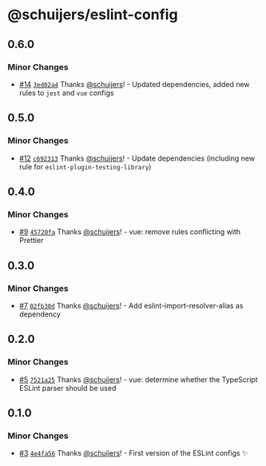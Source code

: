 # @schuijers/eslint-config

## 0.6.0

### Minor Changes

- [#14](https://github.com/schuijers/eslint-config/pull/14)
  [`3ed02a4`](https://github.com/schuijers/eslint-config/commit/3ed02a4a73c904dc4378fa7c1e392acf07fe19c5)
  Thanks [@schuijers](https://github.com/schuijers)! - Updated dependencies, added new rules to
  `jest` and `vue` configs

## 0.5.0

### Minor Changes

- [#12](https://github.com/schuijers/eslint-config/pull/12)
  [`c692313`](https://github.com/schuijers/eslint-config/commit/c692313410112f7a1bbfead0cadaa92d98e91e41)
  Thanks [@schuijers](https://github.com/schuijers)! - Update dependencies (including new rule for
  `eslint-plugin-testing-library`)

## 0.4.0

### Minor Changes

- [#9](https://github.com/schuijers/eslint-config/pull/9)
  [`45720fa`](https://github.com/schuijers/eslint-config/commit/45720faa552b769c1ccc5498f12ea10c18590c6d)
  Thanks [@schuijers](https://github.com/schuijers)! - vue: remove rules conflicting with Prettier

## 0.3.0

### Minor Changes

- [#7](https://github.com/schuijers/eslint-config/pull/7)
  [`02fb30d`](https://github.com/schuijers/eslint-config/commit/02fb30d54418137f55df4debb08b16b3d89aa21d)
  Thanks [@schuijers](https://github.com/schuijers)! - Add eslint-import-resolver-alias as
  dependency

## 0.2.0

### Minor Changes

- [#5](https://github.com/schuijers/eslint-config/pull/5)
  [`7521a25`](https://github.com/schuijers/eslint-config/commit/7521a25ef089afda8b9a763f41e603586c40843c)
  Thanks [@schuijers](https://github.com/schuijers)! - vue: determine whether the TypeScript ESLint
  parser should be used

## 0.1.0

### Minor Changes

- [#3](https://github.com/schuijers/eslint-config/pull/3)
  [`4e4fa56`](https://github.com/schuijers/eslint-config/commit/4e4fa567fa67f3eb0aedd0569f70aadfdd2af7ac)
  Thanks [@schuijers](https://github.com/schuijers)! - First version of the ESLint configs ✨
